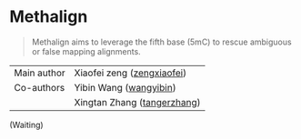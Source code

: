 
# Methalign
> Methalign aims to leverage the fifth base (5mC) to rescue ambiguous or false mapping alignments. 

|         |                                                       |
| ------- | -------------------------------------------------------------------------|
| Main author | Xiaofei zeng ([zengxiaofei](https://github.com/zengxiaofei))             |
| Co-authors  | Yibin Wang ([wangyibin](http://github.com/wangyibin))                |
|             | Xingtan Zhang ([tangerzhang](https://github.com/tangerzhang/))       |



(Waiting)